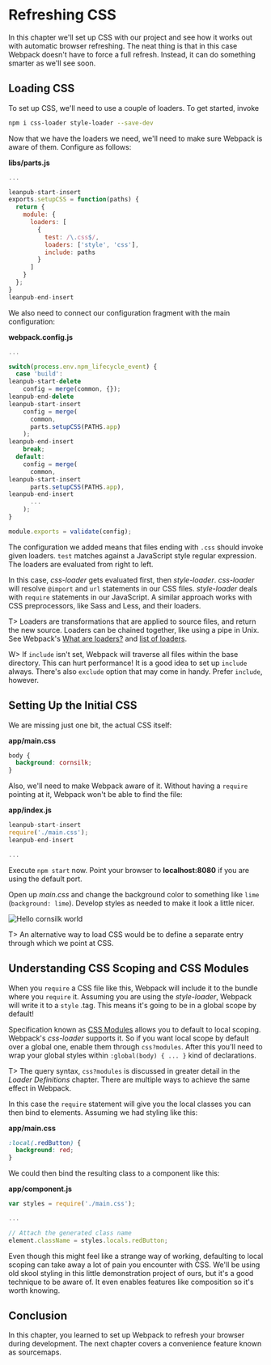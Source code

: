 # Refreshing CSS

In this chapter we'll set up CSS with our project and see how it works out with automatic browser refreshing. The neat thing is that in this case Webpack doesn't have to force a full refresh. Instead, it can do something smarter as we'll see soon.

## Loading CSS

To set up CSS, we'll need to use a couple of loaders. To get started, invoke

```bash
npm i css-loader style-loader --save-dev
```

Now that we have the loaders we need, we'll need to make sure Webpack is aware of them. Configure as follows:

**libs/parts.js**

```javascript
...

leanpub-start-insert
exports.setupCSS = function(paths) {
  return {
    module: {
      loaders: [
        {
          test: /\.css$/,
          loaders: ['style', 'css'],
          include: paths
        }
      ]
    }
  };
}
leanpub-end-insert
```

We also need to connect our configuration fragment with the main configuration:

**webpack.config.js**

```javascript
...

switch(process.env.npm_lifecycle_event) {
  case 'build':
leanpub-start-delete
    config = merge(common, {});
leanpub-end-delete
leanpub-start-insert
    config = merge(
      common,
      parts.setupCSS(PATHS.app)
    );
leanpub-end-insert
    break;
  default:
    config = merge(
      common,
leanpub-start-insert
      parts.setupCSS(PATHS.app),
leanpub-end-insert
      ...
    );
}

module.exports = validate(config);
```

The configuration we added means that files ending with `.css` should invoke given loaders. `test` matches against a JavaScript style regular expression. The loaders are evaluated from right to left.

In this case, *css-loader* gets evaluated first, then *style-loader*. *css-loader* will resolve `@import` and `url` statements in our CSS files. *style-loader* deals with `require` statements in our JavaScript. A similar approach works with CSS preprocessors, like Sass and Less, and their loaders.

T> Loaders are transformations that are applied to source files, and return the new source. Loaders can be chained together, like using a pipe in Unix. See Webpack's [What are loaders?](http://webpack.github.io/docs/using-loaders.html) and [list of loaders](http://webpack.github.io/docs/list-of-loaders.html).

W> If `include` isn't set, Webpack will traverse all files within the base directory. This can hurt performance! It is a good idea to set up `include` always. There's also `exclude` option that may come in handy. Prefer `include`, however.

## Setting Up the Initial CSS

We are missing just one bit, the actual CSS itself:

**app/main.css**

```css
body {
  background: cornsilk;
}
```

Also, we'll need to make Webpack aware of it. Without having a `require` pointing at it, Webpack won't be able to find the file:

**app/index.js**

```javascript
leanpub-start-insert
require('./main.css');
leanpub-end-insert

...
```

Execute `npm start` now. Point your browser to **localhost:8080** if you are using the default port.

Open up *main.css* and change the background color to something like `lime` (`background: lime`). Develop styles as needed to make it look a little nicer.

![Hello cornsilk world](images/hello_02.png)

T> An alternative way to load CSS would be to define a separate entry through which we point at CSS.

## Understanding CSS Scoping and CSS Modules

When you `require` a CSS file like this, Webpack will include it to the bundle where you `require` it. Assuming you are using the *style-loader*, Webpack will write it to a `style` .tag. This means it's going to be in a global scope by default!

Specification known as [CSS Modules](https://github.com/css-modules/css-modules) allows you to default to local scoping. Webpack's *css-loader* supports it. So if you want local scope by default over a global one, enable them through `css?modules`. After this you'll need to wrap your global styles within `:global(body) { ... }` kind of declarations.

T> The query syntax, `css?modules` is discussed in greater detail in the *Loader Definitions* chapter. There are multiple ways to achieve the same effect in Webpack.

In this case the `require` statement will give you the local classes you can then bind to elements. Assuming we had styling like this:

**app/main.css**

```css
:local(.redButton) {
  background: red;
}
```

We could then bind the resulting class to a component like this:

**app/component.js**

```javascript
var styles = require('./main.css');

...

// Attach the generated class name
element.className = styles.locals.redButton;
```

Even though this might feel like a strange way of working, defaulting to local scoping can take away a lot of pain you encounter with CSS. We'll be using old skool styling in this little demonstration project of ours, but it's a good technique to be aware of. It even enables features like composition so it's worth knowing.

## Conclusion

In this chapter, you learned to set up Webpack to refresh your browser during development. The next chapter covers a convenience feature known as sourcemaps.

